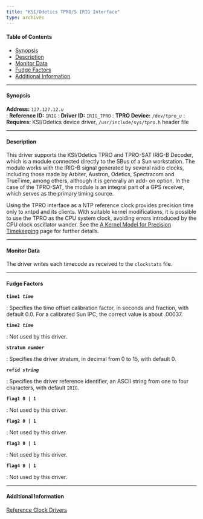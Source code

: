 ```yaml
---
title: "KSI/Odetics TPRO/S IRIG Interface"
type: archives
---
```


#### Table of Contents

*   [Synopsis](/archives/3-5.93e/driver12/#synopsis)
*   [Description](/archives/3-5.93e/driver12/#description)
*   [Monitor Data](/archives/3-5.93e/driver12/#monitor-data)
*   [Fudge Factors](/archives/3-5.93e/driver12/#fudge-factors)
*   [Additional Information](/archives/3-5.93e/driver12/#additional-information)

* * *

#### Synopsis

**Address:** <code>127.127.12._u_</code>  
: **Reference ID:** <code>IRIG</code>
: **Driver ID:** <code>IRIG_TPRO</code>
: **TPRO Device:** <code>/dev/tpro\__u_</code>
: **Requires:** KSI/Odetics device driver, <code>/usr/include/sys/tpro.h</code> header file

* * *

#### Description

This driver supports the KSI/Odetics TPRO and TPRO-SAT IRIG-B Decoder, which is a module connected directly to the SBus of a Sun workstation. The module works with the IRIG-B signal generated by several radio clocks, including those made by Arbiter, Austron, Odetics, Spectracom and TrueTime, among others, although it is generally an add- on option. In the case of the TPRO-SAT, the module is an integral part of a GPS receiver, which serves as the primary timing source. 

Using the TPRO interface as a NTP reference clock provides precision time only to xntpd and its clients. With suitable kernel modifications, it is possible to use the TPRO as the CPU system clock, avoiding errors introduced by the CPU clock oscillator wander. See the [A Kernel Model for Precision Timekeeping](/archives/3-5.93e/kern/) page for further details.

* * *

#### Monitor Data

The driver writes each timecode as received to the <code>clockstats</code> file. 

* * *

#### Fudge Factors

<code>**time1 _time_**</code>

: Specifies the time offset calibration factor, in seconds and fraction, with default 0.0. For a calibrated Sun IPC, the correct value is about .00037.

<code>**time2 _time_**</code>

: Not used by this driver.

<code>**stratum _number_**</code>

: Specifies the driver stratum, in decimal from 0 to 15, with default 0.

<code>**refid _string_**</code>

: Specifies the driver reference identifier, an ASCII string from one to four characters, with default <code>IRIG</code>.

<code>**flag1 0 | 1**</code>

: Not used by this driver.

<code>**flag2 0 | 1**</code>

: Not used by this driver.

<code>**flag3 0 | 1**</code>

: Not used by this driver.

<code>**flag4 0 | 1**</code>

: Not used by this driver.

* * *

#### Additional Information

[Reference Clock Drivers](/archives/3-5.93e/refclock/)